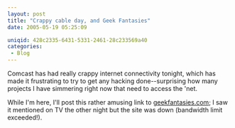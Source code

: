```yaml
---
layout: post
title: "Crappy cable day, and Geek Fantasies"
date: 2005-05-19 05:25:09

uniqid: 428c2335-6431-5331-2461-28c233569a40
categories: 
 - Blog
---
```

<p>Comcast has had really crappy internet connectivity tonight, which has made it frustrating to try to get any hacking done--surprising how many projects I have simmering right now that need to access the 'net.   </p>
<p>While I'm here, I'll post this rather amusing link to <a href="http://geekfantasies.com/">geekfantasies.com</a>; I saw it mentioned on TV the other night but the site was down (bandwidth limit exceeded!).   </p>
